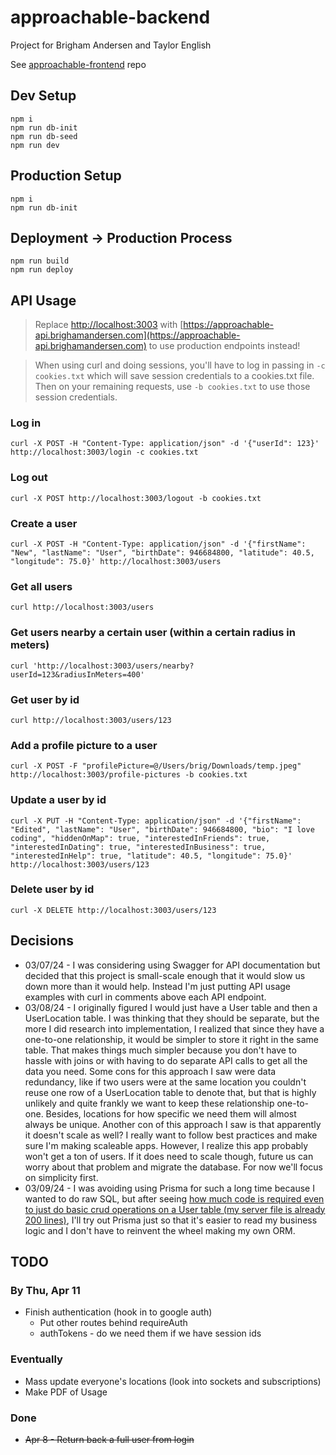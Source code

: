 # approachable-backend

Project for Brigham Andersen and Taylor English

See [approachable-frontend](https://github.com/janksmap/approachable-frontend) repo

## Dev Setup

```
npm i
npm run db-init
npm run db-seed
npm run dev
```

## Production Setup

```
npm i
npm run db-init
```

## Deployment -> Production Process

```
npm run build
npm run deploy
```

## API Usage

> Replace [http://localhost:3003](http://localhost:3003) with [https://approachable-api.brighamandersen.com](https://approachable-api.brighamandersen.com) to use production endpoints instead!

> When using curl and doing sessions, you'll have to log in passing in `-c cookies.txt` which will save session credentials to a cookies.txt file. Then on your remaining requests, use `-b cookies.txt` to use those session credentials.

### Log in

```
curl -X POST -H "Content-Type: application/json" -d '{"userId": 123}' http://localhost:3003/login -c cookies.txt
```

### Log out

```
curl -X POST http://localhost:3003/logout -b cookies.txt
```

### Create a user

```
curl -X POST -H "Content-Type: application/json" -d '{"firstName": "New", "lastName": "User", "birthDate": 946684800, "latitude": 40.5, "longitude": 75.0}' http://localhost:3003/users
```

### Get all users

```
curl http://localhost:3003/users
```

### Get users nearby a certain user (within a certain radius in meters)

```
curl 'http://localhost:3003/users/nearby?userId=123&radiusInMeters=400'
```

### Get user by id

```
curl http://localhost:3003/users/123
```

### Add a profile picture to a user

```
curl -X POST -F "profilePicture=@/Users/brig/Downloads/temp.jpeg" http://localhost:3003/profile-pictures -b cookies.txt
```

### Update a user by id

```
curl -X PUT -H "Content-Type: application/json" -d '{"firstName": "Edited", "lastName": "User", "birthDate": 946684800, "bio": "I love coding", "hiddenOnMap": true, "interestedInFriends": true, "interestedInDating": true, "interestedInBusiness": true, "interestedInHelp": true, "latitude": 40.5, "longitude": 75.0}' http://localhost:3003/users/123
```

### Delete user by id

```
curl -X DELETE http://localhost:3003/users/123
```

## Decisions

- 03/07/24 - I was considering using Swagger for API documentation but decided that this project is small-scale enough that it would slow us down more than it would help. Instead I'm just putting API usage examples with curl in comments above each API endpoint.
- 03/08/24 - I originally figured I would just have a User table and then a UserLocation table. I was thinking that they should be separate, but the more I did research into implementation, I realized that since they have a one-to-one relationship, it would be simpler to store it right in the same table. That makes things much simpler because you don't have to hassle with joins or with having to do separate API calls to get all the data you need. Some cons for this approach I saw were data redundancy, like if two users were at the same location you couldn't reuse one row of a UserLocation table to denote that, but that is highly unlikely and quite frankly we want to keep these relationship one-to-one. Besides, locations for how specific we need them will almost always be unique. Another con of this approach I saw is that apparently it doesn't scale as well? I really want to follow best practices and make sure I'm making scaleable apps. However, I realize this app probably won't get a ton of users. If it does need to scale though, future us can worry about that problem and migrate the database. For now we'll focus on simplicity first.
- 03/09/24 - I was avoiding using Prisma for such a long time because I wanted to do raw SQL, but after seeing [how much code is required even to just do basic crud operations on a User table (my server file is already 200 lines)](https://github.com/brighambandersen/approachable-backend/blob/12d5e945ab1b015efc96b47ed86a3adf98452704/src/server.ts#L126), I'll try out Prisma just so that it's easier to read my business logic and I don't have to reinvent the wheel making my own ORM.

## TODO

### By Thu, Apr 11

- Finish authentication (hook in to google auth)
  - Put other routes behind requireAuth
  - authTokens - do we need them if we have session ids

### Eventually

- Mass update everyone's locations (look into sockets and subscriptions)
- Make PDF of Usage

### Done

- ~~Apr 8 - Return back a full user from login~~
